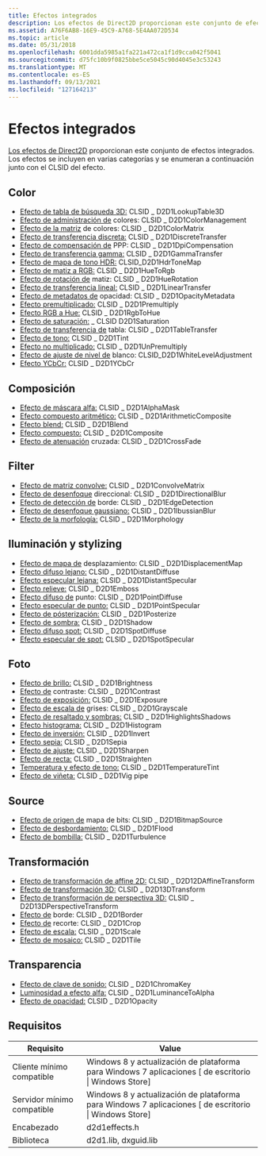 ```yaml
---
title: Efectos integrados
description: Los efectos de Direct2D proporcionan este conjunto de efectos integrados.
ms.assetid: A76F6AB8-16E9-45C9-A768-5E4AA072D534
ms.topic: article
ms.date: 05/31/2018
ms.openlocfilehash: 6001dda5985a1fa221a472ca1f1d9cca042f5041
ms.sourcegitcommit: d75fc10b9f0825bbe5ce5045c90d4045e3c53243
ms.translationtype: MT
ms.contentlocale: es-ES
ms.lasthandoff: 09/13/2021
ms.locfileid: "127164213"
---
```

# <a name="built-in-effects"></a>Efectos integrados

[Los efectos de Direct2D](effects-overview.md) proporcionan este conjunto de efectos integrados. Los efectos se incluyen en varias categorías y se enumeran a continuación junto con el CLSID del efecto.

## <a name="color"></a>Color

-   [Efecto de tabla de búsqueda 3D:](3d-lookup-table-effect.md) CLSID \_ D2D1LookupTable3D
-   [Efecto de administración de](color-management.md) colores: CLSID \_ D2D1ColorManagement
-   [Efecto de la matriz](color-matrix.md) de colores: CLSID \_ D2D1ColorMatrix
-   [Efecto de transferencia discreta:](discrete-transfer.md) CLSID \_ D2D1DiscreteTransfer
-   [Efecto de compensación de](dpi-compensation.md) PPP: CLSID \_ D2D1DpiCompensation
-   [Efecto de transferencia gamma:](gamma-transfer.md) CLSID \_ D2D1GammaTransfer
-   [Efecto de mapa de tono HDR:](hdr-tone-map-effect.md) CLSID_D2D1HdrToneMap
-   [Efecto de matiz a RGB:](hue-to-rgb-effect.md) CLSID \_ D2D1HueToRgb
-   [Efecto de rotación de](hue-rotate.md) matiz: CLSID \_ D2D1HueRotation
-   [Efecto de transferencia lineal:](linear-transfer.md) CLSID \_ D2D1LinearTransfer
-   [Efecto de metadatos de](opacity-metadata-effect.md) opacidad: CLSID \_ D2D1OpacityMetadata
-   [Efecto premultiplicado:](premultiply.md) CLSID \_ D2D1Premultiply
-   [Efecto RGB a Hue:](rgb-to-hue-effect.md) CLSID \_ D2D1RgbToHue
-   [Efecto de saturación:](saturation.md) \_ CLSID D2D1Saturation
-   [Efecto de transferencia de](table-transfer.md) tabla: CLSID \_ D2D1TableTransfer
-   [Efecto de tono:](tint-effect.md) CLSID \_ D2D1Tint
-   [Efecto no multiplicado:](unpremultiply.md) CLSID \_ D2D1UnPremultiply
-   [Efecto de ajuste de nivel de](white-level-adjustment-effect.md) blanco: CLSID_D2D1WhiteLevelAdjustment
-   [Efecto YCbCr:](ycbcr-effect.md) CLSID \_ D2D1YCbCr

## <a name="composition"></a>Composición

-   [Efecto de máscara alfa:](alpha-mask-effect.md) CLSID \_ D2D1AlphaMask
-   [Efecto compuesto aritmético:](arithmetic-composite.md) CLSID \_ D2D1ArithmeticComposite
-   [Efecto blend:](blend.md) CLSID \_ D2D1Blend
-   [Efecto compuesto:](composite.md) CLSID \_ D2D1Composite
-   [Efecto de atenuación](cross-fade-effect.md) cruzada: CLSID \_ D2D1CrossFade

## <a name="filter"></a>Filter

-   [Efecto de matriz convolve:](convolve-matrix.md) CLSID \_ D2D1ConvolveMatrix
-   [Efecto de desenfoque](directional-blur.md) direccional: CLSID \_ D2D1DirectionalBlur
-   [Efecto de detección de](edge-detection-effect.md) borde: CLSID \_ D2D1EdgeDetection
-   [Efecto de desenfoque gaussiano:](gaussian-blur.md) CLSID \_ D2D1IbussianBlur
-   [Efecto de la morfología:](morphology.md) CLSID \_ D2D1Morphology

## <a name="lighting-and-stylizing"></a>Iluminación y stylizing

-   [Efecto de mapa de](displacement-map.md) desplazamiento: CLSID \_ D2D1DisplacementMap
-   [Efecto difuso lejano:](distant-diffuse.md) CLSID \_ D2D1DistantDiffuse
-   [Efecto especular lejana:](distant-specular.md) CLSID \_ D2D1DistantSpecular
-   [Efecto relieve:](emboss-effect.md) CLSID \_ D2D1Emboss
-   [Efecto difuso de](point-diffuse-lighting.md) punto: CLSID \_ D2D1PointDiffuse
-   [Efecto especular de punto:](point-specular.md) CLSID \_ D2D1PointSpecular
-   [Efecto de pósterización:](posterize-effect.md) CLSID \_ D2D1Posterize
-   [Efecto de sombra:](drop-shadow.md) CLSID \_ D2D1Shadow
-   [Efecto difuso spot:](diffuse-lighting.md) CLSID \_ D2D1SpotDiffuse
-   [Efecto especular de spot:](specular-lighting.md) CLSID \_ D2D1SpotSpecular

## <a name="photo"></a>Foto

-   [Efecto de brillo:](brightness.md) CLSID \_ D2D1Brightness
-   [Efecto de](contrast-effect.md) contraste: CLSID \_ D2D1Contrast
-   [Efecto de exposición:](exposure-effect.md) CLSID \_ D2D1Exposure
-   [Efecto de escala de](grayscale-effect.md) grises: CLSID \_ D2D1Grayscale
-   [Efecto de resaltado y sombras:](highlights-and-shadows-effect.md) CLSID \_ D2D1HighlightsShadows
-   [Efecto histograma:](histogram.md) CLSID \_ D2D1Histogram
-   [Efecto de inversión:](invert-effect.md) CLSID \_ D2D1Invert
-   [Efecto sepia:](sepia-effect.md) CLSID \_ D2D1Sepia
-   [Efecto de ajuste:](sharpen-effect.md) CLSID \_ D2D1Sharpen
-   [Efecto de recta:](straighten-effect.md) CLSID \_ D2D1Straighten
-   [Temperatura y efecto de tono:](temperature-and-tint-effect.md) CLSID \_ D2D1TemperatureTint
-   [Efecto de viñeta:](vignette-effect.md) CLSID \_ D2D1Vig pipe

## <a name="source"></a>Source

-   [Efecto de origen de](bitmap-source.md) mapa de bits: CLSID \_ D2D1BitmapSource
-   [Efecto de desbordamiento:](flood.md) CLSID \_ D2D1Flood
-   [Efecto de bombilla:](turbulence.md) CLSID \_ D2D1Turbulence

## <a name="transform"></a>Transformación

-   [Efecto de transformación de affine 2D:](2d-affine-transform.md) CLSID \_ D2D12DAffineTransform
-   [Efecto de transformación 3D:](3d-transform.md) CLSID \_ D2D13DTransform
-   [Efecto de transformación de perspectiva 3D:](3d-perspective-transform.md) CLSID \_ D2D13DPerspectiveTransform
-   [Efecto de](border.md) borde: CLSID \_ D2D1Border
-   [Efecto de](crop.md) recorte: CLSID \_ D2D1Crop
-   [Efecto de escala:](high-quality-scale.md) CLSID \_ D2D1Scale
-   [Efecto de mosaico:](tile.md) CLSID \_ D2D1Tile

## <a name="transparency"></a>Transparencia

-   [Efecto de clave de sonido:](chromakey-effect.md) CLSID \_ D2D1ChromaKey
-   [Luminosidad a efecto alfa:](luminance-to-alpha.md) CLSID \_ D2D1LuminanceToAlpha
-   [Efecto de opacidad:](opacity-effect.md) CLSID \_ D2D1Opacity

## <a name="requirements"></a>Requisitos



| Requisito | Value |
|--------------------------|------------------------------------------------------------------------------------|
| Cliente mínimo compatible | Windows 8 y actualización de plataforma para Windows 7 aplicaciones \[ de escritorio \| Windows Store\] |
| Servidor mínimo compatible | Windows 8 y actualización de plataforma para Windows 7 aplicaciones \[ de escritorio \| Windows Store\] |
| Encabezado                   | d2d1effects.h                                                                      |
| Biblioteca                  | d2d1.lib, dxguid.lib                                                               |



 

 

 




